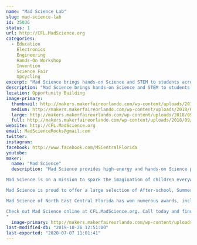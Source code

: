 ```yaml
---
name: "Mad Science Lab"
slug: mad-science-lab
id: 35036
status: 1
url: http://CFL.MadScience.org
categories:
  - Education
    Electronics
    Engineering
    Hands-On Workshop
    Invention
    Science Fair
    Upcycling
excerpt: "Mad Science brings hands-on Science and STEM to students across Central Florida. Come by and learn how creating and making using Science can be FUN!"
description: "Mad Science brings hands-on Science and STEM to students across Central Florida. Come by and learn how creating and making using Science can be FUN! We'll have a mix of Free and Paid activities, sure to get your inner Mad Maker Scientist working!"
location: Opportunity Building
image-primary:
  thumbnail: http://makers.makerfaireorlando.com/wp-content/uploads/2018/09/Mad_Science_Logo_3D_M-150x150.png
  medium: http://makers.makerfaireorlando.com/wp-content/uploads/2018/09/Mad_Science_Logo_3D_M-300x250.png
  large: http://makers.makerfaireorlando.com/wp-content/uploads/2018/09/Mad_Science_Logo_3D_M-1024x854.png
  full: http://makers.makerfaireorlando.com/wp-content/uploads/2018/09/Mad_Science_Logo_3D_M.png
website: http://CFL.MadScience.org
email: MadScienceRocks@gmail.com
twitter: 
instagram: 
facebook: http://www.facebook.com/MSCentralFlorida
youtube: 
maker:
  name: "Mad Science"
  description: "Mad Science provides high-energy and hands-on Science programs for kids aged 2-14. We are the world’s leading fun science provider!

Mad Science is on a mission to spark the imagination of children everywhere with exciting, live, and interactive programs that instill a clear understanding of what science is really about, and how it affects the world around us.

Mad Science is proud to offer a large selection of After-school, Summer, and Preschool programs, as well as Workshops, Special Event Shows,  Birthday Parties, and Camps. All of our programs are led by highly qualified instructors using unique equipment, and are performed at the location of your choice, or at our Mad Science Laboratory! 

Mad Science of North East Central Florida has won numerous awards, including the Business Innovation Award for 2014 from the Oviedo/Winter Springs Chamber, the Gold Daisy Award for Favorite Children's Birthday Party Location for Oviedo Macaroni Kid, and many “Best Of” awards.

Check out Mad Science online at CFL.MadScience.org. Call today and find out just how easy it can be to Spark Imaginative Learning for your child!
"
  image-primary: http://makers.makerfaireorlando.com/wp-content/uploads/2018/09/MixedColorLogo-Small.png
last-modified-db: "2019-10-26 12:51:00"
last-exported: "2020-07-07 11:01:41"
---
```


